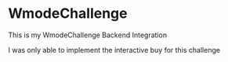 # WmodeChallenge

This is my WmodeChallenge Backend Integration

I was only able to implement the interactive buy for this challenge
